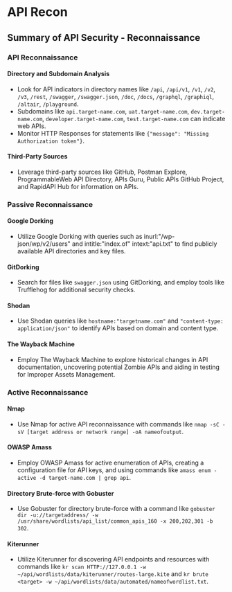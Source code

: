 # API Recon

## Summary of API Security - Reconnaissance

### API Reconnaissance

#### Directory and Subdomain Analysis

* Look for API indicators in directory names like `/api`, `/api/v1`, `/v1`, `/v2`, `/v3`, `/rest`, `/swagger`, `/swagger.json`, `/doc`, `/docs`, `/graphql`, `/graphiql`, `/altair`, `/playground`.
* Subdomains like `api.target-name.com`, `uat.target-name.com`, `dev.target-name.com`, `developer.target-name.com`, `test.target-name.com` can indicate web APIs.
* Monitor HTTP Responses for statements like `{"message": "Missing Authorization token"}`.

#### Third-Party Sources

* Leverage third-party sources like GitHub, Postman Explore, ProgrammableWeb API Directory, APIs Guru, Public APIs GitHub Project, and RapidAPI Hub for information on APIs.

### Passive Reconnaissance

#### Google Dorking

* Utilize Google Dorking with queries such as inurl:"/wp-json/wp/v2/users" and intitle:"index.of" intext:"api.txt" to find publicly available API directories and key files.

#### GitDorking

* Search for files like `swagger.json` using GitDorking, and employ tools like Trufflehog for additional security checks.

#### Shodan

* Use Shodan queries like `hostname:"targetname.com"` and `"content-type: application/json"` to identify APIs based on domain and content type.

#### The Wayback Machine

* Employ The Wayback Machine to explore historical changes in API documentation, uncovering potential Zombie APIs and aiding in testing for Improper Assets Management.

### Active Reconnaissance

#### Nmap

* Use Nmap for active API reconnaissance with commands like `nmap -sC -sV [target address or network range] -oA nameofoutput`.

#### OWASP Amass

* Employ OWASP Amass for active enumeration of APIs, creating a configuration file for API keys, and using commands like `amass enum -active -d target-name.com | grep api`.

#### Directory Brute-force with Gobuster

* Use Gobuster for directory brute-force with a command like `gobuster dir -u://targetaddress/ -w /usr/share/wordlists/api_list/common_apis_160 -x 200,202,301 -b 302`.

#### Kiterunner

* Utilize Kiterunner for discovering API endpoints and resources with commands like `kr scan HTTP://127.0.0.1 -w ~/api/wordlists/data/kiterunner/routes-large.kite` and `kr brute <target> -w ~/api/wordlists/data/automated/nameofwordlist.txt`.
